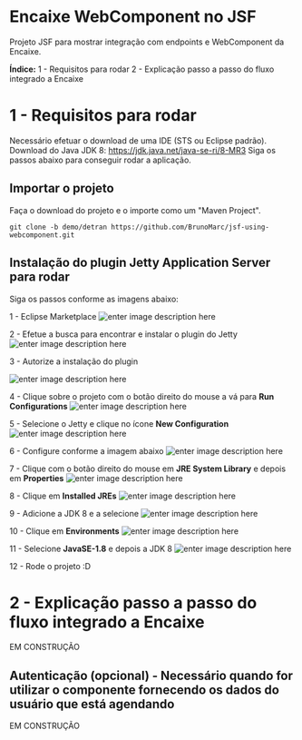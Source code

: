 # Encaixe WebComponent no JSF

Projeto JSF para mostrar integração com endpoints e WebComponent da Encaixe.

**Índice:**
1 -  Requisitos para rodar
2 - Explicação passo a passo do fluxo integrado a Encaixe


# 1 - Requisitos para rodar
Necessário efetuar o download de uma IDE (STS ou Eclipse padrão).
Download do Java JDK 8: https://jdk.java.net/java-se-ri/8-MR3
Siga os passos abaixo para conseguir rodar a aplicação.

## Importar o projeto

Faça o download do projeto e o importe como um "Maven Project".

    git clone -b demo/detran https://github.com/BrunoMarc/jsf-using-webcomponent.git

## Instalação do plugin Jetty Application Server para rodar

Siga os passos conforme as imagens abaixo:

1 - Eclipse Marketplace
![enter image description here](https://encaixe-general-assets.s3.sa-east-1.amazonaws.com/JSFPOC-Jetty/1.PNG)

2 - Efetue a busca para encontrar e instalar o plugin do Jetty
![enter image description here](https://encaixe-general-assets.s3.sa-east-1.amazonaws.com/JSFPOC-Jetty/2.PNG)

3 -  Autorize a instalação do plugin

![enter image description here](https://encaixe-general-assets.s3.sa-east-1.amazonaws.com/JSFPOC-Jetty/3.PNG)

4 - Clique sobre o projeto com o botão direito do mouse a vá para **Run Configurations**
![enter image description here](https://encaixe-general-assets.s3.sa-east-1.amazonaws.com/JSFPOC-Jetty/4.PNG)

5 - Selecione o Jetty e clique no ícone **New Configuration**
![enter image description here](https://encaixe-general-assets.s3.sa-east-1.amazonaws.com/JSFPOC-Jetty/5.PNG)

6 - Configure conforme a imagem abaixo
![enter image description here](https://encaixe-general-assets.s3.sa-east-1.amazonaws.com/JSFPOC-Jetty/6.PNG)

7 - Clique com o botão direito do mouse em **JRE System Library** e depois em **Properties**
![enter image description here](https://encaixe-general-assets.s3.sa-east-1.amazonaws.com/JSFPOC-Jetty/7.PNG)

8 - Clique em **Installed JREs**
![enter image description here](https://encaixe-general-assets.s3.sa-east-1.amazonaws.com/JSFPOC-Jetty/8.PNG)

9 - Adicione a JDK 8 e a selecione
![enter image description here](https://encaixe-general-assets.s3.sa-east-1.amazonaws.com/JSFPOC-Jetty/9.PNG)

10 - Clique em **Environments**
![enter image description here](https://encaixe-general-assets.s3.sa-east-1.amazonaws.com/JSFPOC-Jetty/10.PNG)

11 - Selecione  **JavaSE-1.8** e depois a JDK 8
![enter image description here](https://encaixe-general-assets.s3.sa-east-1.amazonaws.com/JSFPOC-Jetty/11.PNG)

12 - Rode o projeto :D


# 2 - Explicação passo a passo do fluxo integrado a Encaixe
EM CONSTRUÇÃO

## Autenticação (opcional) - Necessário quando for utilizar o componente fornecendo os dados do usuário que está agendando 

EM CONSTRUÇÃO

